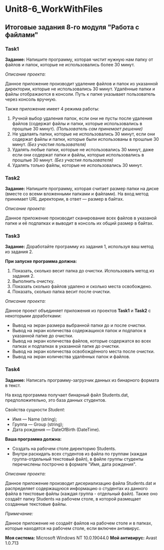 ﻿# Unit8-6_WorkWithFiles

## Итоговые задания 8-го модуля "Работа с файлами"

### Task1
**Задание:** 
Напишите программу, которая чистит нужную нам папку от файлов и папок, которые не использовались более 30 минут. 

*Описание проекта:*

Данное приложение производит удаление файлов и папок из указанной директории, которые не использовались 30 минут.
Удалённые папки и файлы отображаются в консоли. Путь к папке указывает пользователь через консоль вручную. 

Также приложение имеет 4 режима работы:

 1. Ручной выбор удаления папок, если они не пусты после удаления файлов (содержат файлы и папки, которые использовались в прошлые 30 минут). *(Пользователь сам принемает решение)*
 2. Не удалаять папки, которые не использовались 30 минут, если они содержат файлы и папки, которые были использованы в прошлые 30 минут. *(Без участия пользователя)*
 3. Удалять любые папки, которые не использовались 30 минут, даже если они содержат папки и файлы, которые использовались в прошлые 30 минут. *(Без участия пользователя)*
 4. Удалять только файлы, которые не использовались 30 минут. 

### Task2
**Задание:**
Напишите программу, которая считает размер папки на диске (вместе со всеми вложенными папками и файлами). 
На вход метод принимает URL директории, в ответ — размер в байтах.

*Описание проекта:*

Данное приложение производит сканирование всех файлов в указаной папке и её подпапках и выводит в консоль их общий размер в байтах.

### Task3
**Задание:**
Доработайте программу из задания 1, используя ваш метод из задания 2.

**При запуске программа должна:**

 1. Показать, сколько весит папка до очистки. Использовать метод из задания 2. 
 2. Выполнить очистку.
 3. Показать сколько файлов удалено и сколько места освобождено.
 4. Показать, сколько папка весит после очистки.

*Описание проекта:*

Данное проект объединяет приложения из проектов **Task1** и **Task2** с некоторыми доработками:

 - Вывод на экран размера выбранной папки до и после очистки.
 - Вывод на экран количества содержащихся папок и подпапок в указанной папке до очистки.
 - Вывод на экран количества файлов, которые содержатся во всех папках и подпапках в указанной папке до очистки.
 - Вывод на экран количества освобождённого места после очистки.
 - Вывод на экран количества удалённых папок и файлов.

### Task4
**Задание:**
Написать программу-загрузчик данных из бинарного формата в текст.

На вход программа получает бинарный файл Students.dat, предположительно, это база данных студентов.

Свойства сущности *Student*:

 - Имя — Name (string);
 - Группа — Group (string);
 - Дата рождения — DateOfBirth (DateTime).
 
**Ваша программа должна:**

 - Создать на рабочем столе директорию Students.
 - Внутри раскидать всех студентов из файла по группам (каждая группа-отдельный текстовый файл), в файле группы студенты перечислены построчно в формате "Имя, дата рождения".

*Описание проекта:*

Данное приложение производит дисериализацию файла Students.dat и распределяет содержащуюся информацию о студентах из данного файла в текстовые файлы (каждая группа - отдельный файл).
Также оно создаёт папку Students на рабочем столе, в которой размещает созданные текстовые файлы.

*Примечание:*

Данное приложение не создаёт файлов на рабочем столе и в папках, которые находятся на рабочем столе, если включен антивирус.

**Моя система:** Microsoft Windows NT 10.0.19044.0
**Мой антивирус:** Avast 1.0.713